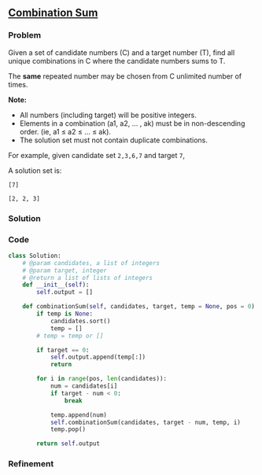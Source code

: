 ## [Combination Sum](https://leetcode.com/problems/combination-sum/)

### Problem

Given a set of candidate numbers (C) and a target number (T), find all unique combinations in C where the candidate numbers sums to T.

The __same__ repeated number may be chosen from C unlimited number of times.

__Note:__

 - All numbers (including target) will be positive integers.
 - Elements in a combination (a1, a2, … , ak) must be in non-descending order. (ie, a1 ≤ a2 ≤ … ≤ ak).
 - The solution set must not contain duplicate combinations.

For example, given candidate set `2,3,6,7` and target `7`,

A solution set is:

`[7]`

`[2, 2, 3]`

### Solution


### Code

``` Python
class Solution:
    # @param candidates, a list of integers
    # @param target, integer
    # @return a list of lists of integers
    def __init__(self):
        self.output = []

    def combinationSum(self, candidates, target, temp = None, pos = 0):
        if temp is None:
            candidates.sort()
            temp = []
        # temp = temp or []

        if target == 0:
            self.output.append(temp[:])
            return

        for i in range(pos, len(candidates)):
            num = candidates[i]
            if target - num < 0:
                break

            temp.append(num)
            self.combinationSum(candidates, target - num, temp, i)
            temp.pop()

        return self.output
```

### Refinement
